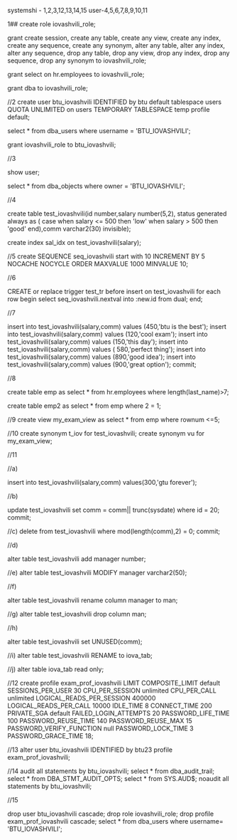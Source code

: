 systemshi - 1,2,3,12,13,14,15
user-4,5,6,7,8,9,10,11

1##
create role iovashvili_role;

grant create session, create any table, create any view, create any index, create any sequence,
create any synonym, alter any table, alter any index, alter any sequence, drop any table,
drop any view, drop any index, drop any sequence, drop any synonym to iovashvili_role;

grant select on hr.employees to iovashvili_role;

grant dba to iovashvili_role;


//2
create user btu_iovashvili IDENTIFIED by btu
default tablespace users QUOTA UNLIMITED on users
TEMPORARY TABLESPACE temp
profile default;

select * from dba_users where username = 'BTU_IOVASHVILI';

grant iovashvili_role to btu_iovashvili;


//3

show user;

select * from dba_objects where owner = 'BTU_IOVASHVILI';


//4

create table test_iovashvili(id number,salary number(5,2),
status generated always as (
case when salary <= 500 then 'low'
when salary > 500 then 'good' end),comm varchar2(30) invisible);

create index sal_idx on test_iovashvili(salary);


//5
create SEQUENCE seq_iovashvili start with 10 INCREMENT BY 5
NOCACHE NOCYCLE ORDER MAXVALUE 1000 MINVALUE 10;

//6

CREATE or replace trigger test_tr
before insert on test_iovashvili
for each row
begin 
select seq_iovashvili.nextval into :new.id from dual;
end;


//7

insert into test_iovashvili(salary,comm) values (450,'btu is the best');
insert into test_iovashvili(salary,comm) values (120,'cool exam');
insert into test_iovashvili(salary,comm) values (150,'this day');
insert into test_iovashvili(salary,comm) values  ( 580,'perfect thing');
insert into test_iovashvili(salary,comm) values (890,'good idea');
insert into test_iovashvili(salary,comm) values (900,'great option');
commit;

//8

create table emp as
select * from hr.employees
where length(last_name)>7;


create table emp2 as
select * from emp
where 2 = 1;


//9
create view my_exam_view as
select * from emp where rownum <=5;

//10
create synonym t_iov for test_iovashvili;
create synonym vu for my_exam_view;


//11

//a)

insert into test_iovashvili(salary,comm) values(300,'gtu forever');

//b)

update test_iovashvili set comm = comm|| trunc(sysdate)
where id = 20;
commit;

//c)
delete from test_iovashvili where mod(length(comm),2) = 0;
commit;


//d)

alter table test_iovashvili add manager number;

//e)
alter table test_iovashvili MODIFY manager varchar2(50);

//f)

alter table test_iovashvili rename column manager to man;

//g)
alter table test_iovashvili drop column man;

//h)

alter table test_iovashvili set UNUSED(comm);

//i)
alter table test_iovashvili RENAME to iova_tab;

//j)
alter table iova_tab read only;


//12
create profile exam_prof_iovashvili LIMIT
COMPOSITE_LIMIT default
SESSIONS_PER_USER 30
CPU_PER_SESSION unlimited
CPU_PER_CALL unlimited
LOGICAL_READS_PER_SESSION 400000
LOGICAL_READS_PER_CALL 10000
IDLE_TIME 8
CONNECT_TIME 200
PRIVATE_SGA default
FAILED_LOGIN_ATTEMPTS 20
PASSWORD_LIFE_TIME 100
PASSWORD_REUSE_TIME 140
PASSWORD_REUSE_MAX 15
PASSWORD_VERIFY_FUNCTION null
PASSWORD_LOCK_TIME 3
PASSWORD_GRACE_TIME 18;

//13
alter user btu_iovashvili IDENTIFIED by btu23 profile exam_prof_iovashvili;


//14
audit all statements by btu_iovashvili;
select * from dba_audit_trail;
select * from DBA_STMT_AUDIT_OPTS;
select * from SYS.AUD$;
noaudit all statements by btu_iovashvili;

//15

drop user btu_iovashvili cascade;
drop role iovashvili_role;
drop profile exam_prof_iovashvili  cascade;
select *  from dba_users where username= 'BTU_IOVASHVILI';

